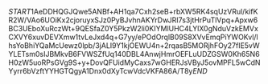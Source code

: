$START$1AeDDHQGJQwe5ANBf+AH1qa7Cxh2seB+rbXW5RK4sqUzVRul/kifKR2W/VAo6UOiKx2cjoruyxSJz0PyBJvhnAKYrDwJRI7s3jtHrPuTlVpq+Apxw6BC3UEboXuRczWt+9QESfaZ0Y5PkzW2li0KIYMlUHC4LYlX0gNduVzkEMVxCXVY6xuvDEVXmw1tvLeJxd4q+G7yy/ePOdOrqlB09S8XVvEmqPiYWOKvl/lhsYoBhiYQaMcUewz0lpb/3jALI9Y1kjOEWU4n+2rqasB5MORjhFOy27fIE5vWYLETsm0sIJBMkvB6FVWSZfUq140DBL4AnwjHmrOEFLuUDZGSW0Kh65N6H0zW5uoRPsGVg9S+y+DovQFUidMyCaxs7wGHERJsVByJ5ovMPFL5wCdNYyrr6bVzftYYHGTQgyA1Dnx0dXyTcwVdcVKFA86A/T8y$END$